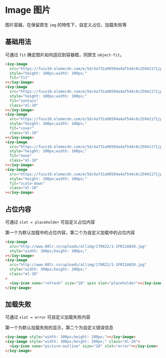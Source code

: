 # Image 图片

图片容器，在保留原生 `img` 的特性下，自定义占位、加载失败等

## 基础用法

可通过 `fit` 确定图片如何适应到容器框，同原生 `object-fit`。

<ivy-image src="https://fuss10.elemecdn.com/e/5d/4a731a90594a4af544c0c25941171jpeg.jpeg" style="height: 100px;width: 100px;" fit="fit"></ivy-image>
<ivy-image src="https://fuss10.elemecdn.com/e/5d/4a731a90594a4af544c0c25941171jpeg.jpeg" style="height: 100px;width: 100px;" fit="contain" class="ml-10"></ivy-image>
<ivy-image src="https://fuss10.elemecdn.com/e/5d/4a731a90594a4af544c0c25941171jpeg.jpeg" style="height: 100px;width: 100px;" fit="cover" class="ml-10"></ivy-image>
<ivy-image src="https://fuss10.elemecdn.com/e/5d/4a731a90594a4af544c0c25941171jpeg.jpeg" style="height: 100px;width: 100px;" fit="none" class="ml-10"></ivy-image>
<ivy-image src="https://fuss10.elemecdn.com/e/5d/4a731a90594a4af544c0c25941171jpeg.jpeg" style="height: 100px;width: 100px;" fit="scale-down" class="ml-10"></ivy-image>

```html
<ivy-image
  src="https://fuss10.elemecdn.com/e/5d/4a731a90594a4af544c0c25941171jpeg.jpeg"
  style="height: 100px;width: 100px;"
  fit="fit"
></ivy-image>
<ivy-image
  src="https://fuss10.elemecdn.com/e/5d/4a731a90594a4af544c0c25941171jpeg.jpeg"
  style="height: 100px;width: 100px;"
  fit="contain"
  class="ml-10"
></ivy-image>
<ivy-image
  src="https://fuss10.elemecdn.com/e/5d/4a731a90594a4af544c0c25941171jpeg.jpeg"
  style="height: 100px;width: 100px;"
  fit="cover"
  class="ml-10"
></ivy-image>
<ivy-image
  src="https://fuss10.elemecdn.com/e/5d/4a731a90594a4af544c0c25941171jpeg.jpeg"
  style="height: 100px;width: 100px;"
  fit="none"
  class="ml-10"
></ivy-image>
<ivy-image
  src="https://fuss10.elemecdn.com/e/5d/4a731a90594a4af544c0c25941171jpeg.jpeg"
  style="height: 100px;width: 100px;"
  fit="scale-down"
  class="ml-10"
></ivy-image>
```

## 占位内容

可通过 `slot = placeholder` 可自定义占位内容

第一个为默认加载中的占位内容，第二个为自定义加载中的占位内容

<ivy-image src="http://www.08lr.cn/uploads/allimg/170822/1-1FR21A020.jpg" style="width: 300px;height: 200px;"></ivy-image>
<ivy-image src="http://www.08lr.cn/uploads/allimg/170822/1-1FR21A020.jpg" style="width: 300px;height: 200px;" class="ml-20">
<ivy-icon name="refresh" size="28" spin slot="placeholder"></ivy-icon>
</ivy-image>

```html
<ivy-image
  src="http://www.08lr.cn/uploads/allimg/170822/1-1FR21A020.jpg"
  style="width: 300px;height: 200px;"
></ivy-image>
<ivy-image
  src="http://www.08lr.cn/uploads/allimg/170822/1-1FR21A020.jpg"
  style="width: 300px;height: 200px;"
  class="ml-20"
>
  <ivy-icon name="refresh" size="28" spin slot="placeholder"></ivy-icon>
</ivy-image>
```

## 加载失败

可通过 `slot = error` 可自定义加载失败内容

第一个为默认加载失败的显示，第二个为自定义错误信息

<ivy-image style="width: 300px;height: 200px;"></ivy-image>
<ivy-image style="width: 300px;height: 200px;" class="ml-20">
<ivy-icon name="picture-outline" size="28" slot="error"></ivy-icon>
</ivy-image>

```html
<ivy-image style="width: 300px;height: 200px;"></ivy-image>
<ivy-image style="width: 300px;height: 200px;" class="ml-20">
  <ivy-icon name="picture-outline" size="28" slot="error"></ivy-icon>
</ivy-image>
```

<style>
ivy-image+ivy-image{
    margin-left: 24px;
}
</style>
